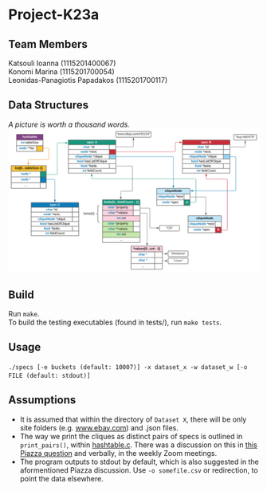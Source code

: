 # Project-K23a

## Team Members
Katsouli Ioanna (1115201400067)<br/>
Konomi Marina (1115201700054)<br/>
Leonidas-Panagiotis Papadakos (1115201700117)<br/>

## Data Structures
*A picture is worth a thousand words.*
![Structures diagram](./structs.svg)

## Build
Run `make`.<br/>
To build the testing executables (found in tests/), run `make tests`.

## Usage
`./specs [-e buckets (default: 10007)] -x dataset_x -w dataset_w [-o FILE (default: stdout)]`

## Assumptions
* It is assumed that within the directory of `Dataset X`, there will be only site folders (e.g. www.ebay.com) and .json files.
* The way we print the cliques as distinct pairs of specs is outlined in `print_pairs()`, within [hashtable.c](./src/hashtable.c). There was a discussion on this in [this Piazza question](https://piazza.com/class/kfduqabor94zw?cid=11) and verbally, in the weekly Zoom meetings.
* The program outputs to stdout by default, which is also suggested in the aformentioned Piazza discussion. Use `-o somefile.csv` or redirection, to point the data elsewhere.
